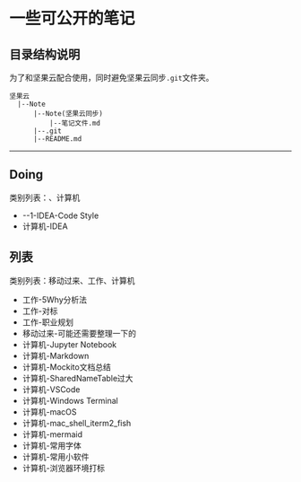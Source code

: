 # 一些可公开的笔记

## 目录结构说明

为了和坚果云配合使用，同时避免坚果云同步`.git`文件夹。

```text
坚果云
  |--Note
      |--Note(坚果云同步)
          |--笔记文件.md
      |--.git
      |--README.md
```

------------------------------------------------------

## Doing

类别列表：、计算机

+ --1-IDEA-Code Style
+ 计算机-IDEA

## 列表

类别列表：移动过来、工作、计算机

+ 工作-5Why分析法
+ 工作-对标
+ 工作-职业规划
+ 移动过来-可能还需要整理一下的
+ 计算机-Jupyter Notebook
+ 计算机-Markdown
+ 计算机-Mockito文档总结
+ 计算机-SharedNameTable过大
+ 计算机-VSCode
+ 计算机-Windows Terminal
+ 计算机-macOS
+ 计算机-mac_shell_iterm2_fish
+ 计算机-mermaid
+ 计算机-常用字体
+ 计算机-常用小软件
+ 计算机-浏览器环境打标


